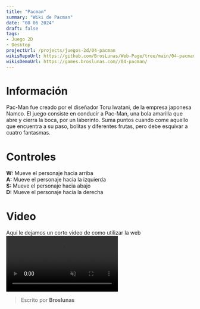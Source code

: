 ```yaml
---
title: "Pacman"
summary: "Wiki de Pacman"
date: "08 06 2024"
draft: false
tags:
- Juego 2D
- Desktop
projectUrl: /projects/juegos-2d/04-pacman
wikisRepoUrl: https://github.com/BrosLunas/Web-Page/tree/main/04-pacman/
wikisDemoUrl: https://games.broslunas.com//04-pacman/
---
```

# Información
Pac-Man fue creado por el diseñador Toru Iwatani, de la empresa japonesa Namco. El juego consiste en conducir a Pac-Man, una bola amarilla que abre y cierra la boca, por un laberinto. Suma puntos cuando come aquello que encuentra a su paso, bolitas y diferentes frutas, pero debe esquivar a cuatro fantasmas.

# Controles
<b>W:</b> Mueve el personaje hacia arriba <br>
<b>A:</b> Mueve el personaje hacia la izquierda <br>
<b>S:</b> Mueve el personaje hacia abajo <br>
<b>D:</b> Mueve el personaje hacia la derecha <br>

# Video
Aquí le dejamos un corto video de como utilizar la web
<video class="container video" controls muted>
    <source src="https://assets.broslunas.com/gameplay/pacman.mp4" type="video/mp4">
</video>

> Escrito por **Broslunas**
